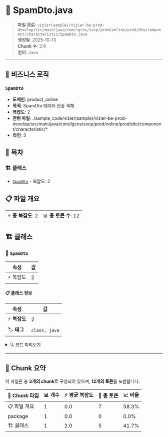# 📄 SpamDto.java

> **파일 경로**: `vizier(sample)/vizier-be-prod-develop/src/main/java/com/lgcns/svcp/prod/online/prod/dto/component/characteristic/SpamDto.java`  
> **생성일**: 2025-10-13  
> **Chunk 수**: 3개  
> **언어**: Java
---



## 💼 비즈니스 로직

### `SpamDto`
- **도메인**: product_online
- **목적**: SpamDto 데이터 전송 객체
- **복잡도**: 2
- **관련 파일**: ./sample_code/vizier(sample)/vizier-be-prod-develop/src/main/java/com/lgcns/svcp/prod/online/prod/dto/component/characteristic/*
- **라인**: 3


## 📑 목차

### 🏗️ 클래스
- [`SpamDto`](#class-spamdto) - 복잡도: 2

## 📋 파일 개요

| | |
|--|--|
| ⚡ **총 복잡도**: 2 | 📊 **총 토큰 수**: 12 |



## 🏗️ 클래스

### <a id="class-spamdto"></a>🎯 `SpamDto`

| 속성 | 값 |
|------|----|
| ⚡ 복잡도 | 2 |



#### 📋 클래스 정보

| 속성 | 값 |
|------|----|
| ⚡ **복잡도** | 2 || 📍 **라인 범위** | 3-3 |
| 🏷️ **태그** | `class, java` |

<details>
<summary>🔍 코드 미리보기</summary>

```java
public class SpamDto {

}...
```

**Chunk 정보**
- 🆔 **ID**: `0724f9b38f1f`
- 📍 **라인**: 3-3
- 📊 **토큰**: 5
- 🏷️ **태그**: `class, java`

</details>

---





## 🧩 Chunk 요약

이 파일은 총 **3개의 chunk**로 구성되어 있으며, **12개의 토큰**을 포함합니다.

| 🧩 Chunk 타입 | 📊 개수 | ⚡ 평균 복잡도 | 📝 총 토큰 | 📈 비율 |
|---------------|--------|-------------|----------|--------|
| 📋 파일 개요 | 1 | 0.0 | 7 | 58.3% |
| package | 1 | 0.0 | 0 | 0.0% |
| 🏗️ 클래스 | 1 | 2.0 | 5 | 41.7% |

